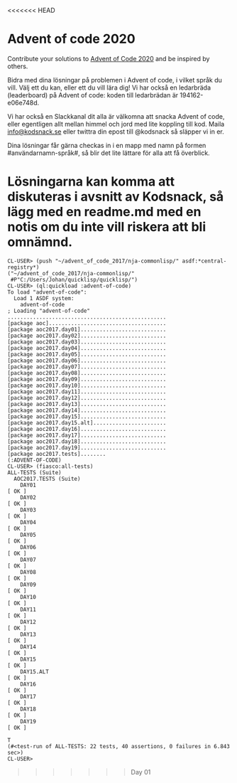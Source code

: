 <<<<<<< HEAD
# Advent of code 2020
Contribute your solutions to [Advent of Code 2020](https://adventofcode.com) and be inspired by others.

Bidra med dina lösningar på problemen i Advent of code, i vilket språk du vill. Välj ett du kan, eller ett du vill lära dig! Vi har också en ledarbräda (leaderboard) på Advent of code: koden till ledarbrädan är 194162-e06e748d.

Vi har också en Slackkanal dit alla är välkomna att snacka Advent of code, eller egentligen allt mellan himmel och jord med lite koppling till kod. Maila info@kodsnack.se eller twittra din epost till @kodsnack så släpper vi in er.

Dina lösningar får gärna checkas in i en mapp med namn på formen #användarnamn-språk#, så blir det lite lättare för alla att få överblick.

Lösningarna kan komma att diskuteras i avsnitt av Kodsnack, så lägg med en readme.md med en notis om du inte vill riskera att bli omnämnd.
=======
```
CL-USER> (push "~/advent_of_code_2017/nja-commonlisp/" asdf:*central-registry*)
("~/advent_of_code_2017/nja-commonlisp/"
 #P"C:/Users/Johan/quicklisp/quicklisp/")
CL-USER> (ql:quickload :advent-of-code)
To load "advent-of-code":
  Load 1 ASDF system:
    advent-of-code
; Loading "advent-of-code"
..................................................
[package aoc].....................................
[package aoc2017.day01]...........................
[package aoc2017.day02]...........................
[package aoc2017.day03]...........................
[package aoc2017.day04]...........................
[package aoc2017.day05]...........................
[package aoc2017.day06]...........................
[package aoc2017.day07]...........................
[package aoc2017.day08]...........................
[package aoc2017.day09]...........................
[package aoc2017.day10]...........................
[package aoc2017.day11]...........................
[package aoc2017.day12]...........................
[package aoc2017.day13]...........................
[package aoc2017.day14]...........................
[package aoc2017.day15]...........................
[package aoc2017.day15.alt].......................
[package aoc2017.day16]...........................
[package aoc2017.day17]...........................
[package aoc2017.day18]...........................
[package aoc2017.day19]...........................
[package aoc2017.tests]........
(:ADVENT-OF-CODE)
CL-USER> (fiasco:all-tests)
ALL-TESTS (Suite)
  AOC2017.TESTS (Suite)
    DAY01                                                                 [ OK ]
    DAY02                                                                 [ OK ]
    DAY03                                                                 [ OK ]
    DAY04                                                                 [ OK ]
    DAY05                                                                 [ OK ]
    DAY06                                                                 [ OK ]
    DAY07                                                                 [ OK ]
    DAY08                                                                 [ OK ]
    DAY09                                                                 [ OK ]
    DAY10                                                                 [ OK ]
    DAY11                                                                 [ OK ]
    DAY12                                                                 [ OK ]
    DAY13                                                                 [ OK ]
    DAY14                                                                 [ OK ]
    DAY15                                                                 [ OK ]
    DAY15.ALT                                                             [ OK ]
    DAY16                                                                 [ OK ]
    DAY17                                                                 [ OK ]
    DAY18                                                                 [ OK ]
    DAY19                                                                 [ OK ]

T
(#<test-run of ALL-TESTS: 22 tests, 40 assertions, 0 failures in 6.843 sec>)
CL-USER>
```
>>>>>>> Day 01
